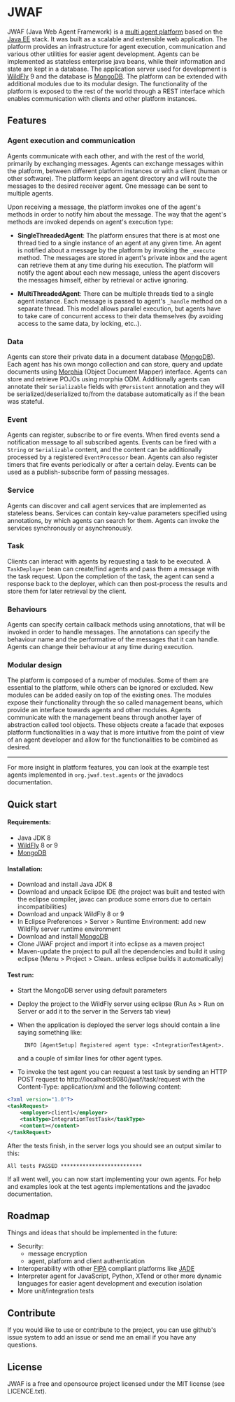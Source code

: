 # JWAF

JWAF (Java Web Agent Framework) is a [multi agent platform] based on the [Java EE] stack. It was built as a scalable and extensible web application. The platform provides an infrastructure for agent execution, communication and various other utilities for easier agent development. Agents can be implemented as stateless enterprise java beans, while their information and state are kept in a database. The application server used for development is [WildFly] 9 and the database is [MongoDB]. The platform can be extended with additional modules due to its modular design. The functionality of the platform is exposed to the rest of the world through a REST interface which enables communication with clients and other platform instances.

## Features

### Agent execution and communication
Agents communicate with each other, and with the rest of the world, primarily by exchanging messages. Agents can exchange messages within the platform, between different platform instances or with a client (human or other software). The platform keeps an agent directory and will route the messages to the desired receiver agent. One message can be sent to multiple agents.

Upon receiving a message, the platform invokes one of the agent's methods in order to notify him about the message. The way that the agent's methods are invoked depends on agent's execution type:

- **SingleThreadedAgent**: The platform ensures that there is at most one thread tied to a single instance of an agent at any given time. An agent is notified about a message by the platform by invoking the `_execute` method. The messages are stored in agent's private inbox and the agent can retrieve them at any time during his execution. The platform will notify the agent about each new message, unless the agent discovers the messages himself, either by retrieval or active ignoring.

- **MultiThreadedAgent**: There can be multiple threads tied to a single agent instance. Each message is passed to agent's `_handle` method on a separate thread. This model allows parallel execution, but agents have to take care of concurrent access to their data themselves (by avoiding access to the same data, by locking, etc..).

### Data
Agents can store their private data in a document database ([MongoDB]). Each agent has his own mongo collection and can store, query and update documents using [Morphia] (Object Document Mapper) interface. Agents can store and retrieve POJOs using morphia ODM. Additionally agents can annotate their `Serializable` fields with `@Persistent` annotation and they will be serialized/deserialized to/from the database automatically as if the bean was stateful.

### Event
Agents can register, subscribe to or fire events. When fired events send a notification message to all subscribed agents. Events can be fired with a `String` or `Serializable` content, and the content can be additionally processed by a registered `EventProcessor` bean. Agents can also register timers that fire events periodically or after a certain delay. Events can be used as a publish-subscribe form of passing messages.

### Service
Agents can discover and call agent services that are implemented as stateless beans. Services can contain key-value parameters specified using annotations, by which agents can search for them. Agents can invoke the services synchronously or asynchronously.

### Task
Clients can interact with agents by requesting a task to be executed. A `TaskDeployer` bean can create/find agents and pass them a message with the task request. Upon the completion of the task, the agent can send a response back to the deployer, which can then post-process the results and store them for later retrieval by the client.

### Behaviours
Agents can specify certain callback methods using annotations, that will be invoked in order to handle messages. The annotations can specify the behaviour name and the performative of the messages that it can handle. Agents can change their behaviour at any time during execution.

### Modular design
The platform is composed of a number of modules. Some of them are essential to the platform, while others can be ignored or excluded. New modules can be added easily on top of the existing ones. The modules expose their functionality through the so called management beans, which provide an interface towards agents and other modules. Agents communicate with the management beans through another layer of abstraction called tool objects. These objects create a facade that exposes platform functionalities in a way that is more intuitive from the point of view of an agent developer and allow for the functionalities to be combined as desired.
 
---

For more insight in platform features, you can look at the example test agents implemented in `org.jwaf.test.agents` or the javadocs documentation.

## Quick start

#### Requirements:

- Java JDK 8
- [WildFly] 8 or 9
- [MongoDB]

#### Installation:

- Download and install Java JDK 8
- Download and unpack Eclipse IDE (the project was built and tested with the eclipse compiler, javac can produce some errors due to certain incompatibilities)
- Download and unpack WildFly 8 or 9
- In Eclipse Preferences > Server > Runtime Environment: add new WildFly server runtime environment
- Download and install [MongoDB]
- Clone JWAF project and import it into eclipse as a maven project
- Maven-update the project to pull all the dependencies and build it using eclipse (Menu > Project > Clean.. unless eclipse builds it automatically)

#### Test run:
- Start the MongoDB server using default parameters
- Deploy the project to the WildFly server using eclipse (Run As > Run on Server or add it to the server in the Servers tab view)
- When the application is deployed the server logs should contain a line saying something like:

        INFO [AgentSetup] Registered agent type: <IntegrationTestAgent>.
	and a couple of similar lines for other agent types.
- To invoke the test agent you can request a test task by sending an HTTP POST request to http://localhost:8080/jwaf/task/request with the Content-Type: application/xml and the following content:

```xml
<?xml version="1.0"?>
<taskRequest>
	<employer>client1</employer>
	<taskType>IntegrationTestTask</taskType>
	<content></content>
</taskRequest>
```

After the tests finish, in the server logs you should see an output similar to this:

    All tests PASSED **************************
If all went well, you can now start implementing your own agents. For help and examples look at the test agents implementations and the javadoc documentation.


## Roadmap

Things and ideas that should be implemented in the future:

- Security:
  - message encryption
  - agent, platform and client authentication
- Interoperability with other [FIPA] compliant platforms like [JADE]
- Interpreter agent for JavaScript, Python, XTend or other more dynamic languages for easier agent development and execution isolation
- More unit/integration tests

## Contribute

If you would like to use or contribute to the project, you can use github's issue system to add an issue or send me an email if you have any questions.

## License

JWAF is a free and opensource project licensed under the MIT license (see LICENCE.txt).

[Java EE]:https://en.wikipedia.org/wiki/Java_Platform,_Enterprise_Edition
[WildFly]:http://wildfly.org/
[MongoDB]:https://www.mongodb.org/
[Morphia]:https://github.com/mongodb/morphia
[multi agent platform]:https://en.wikipedia.org/wiki/Multi-agent_system
[FIPA]:http://www.fipa.org/
[JADE]:http://jade.tilab.com/
